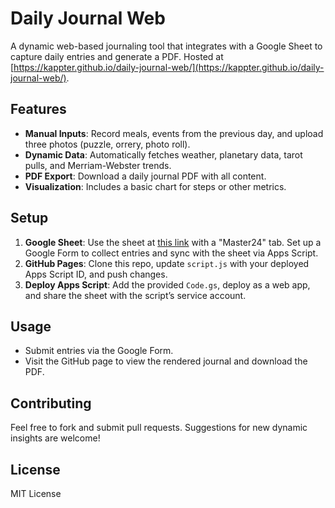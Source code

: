 # Daily Journal Web

A dynamic web-based journaling tool that integrates with a Google Sheet to capture daily entries and generate a PDF. Hosted at [https://kappter.github.io/daily-journal-web/](https://kappter.github.io/daily-journal-web/).

## Features
- **Manual Inputs**: Record meals, events from the previous day, and upload three photos (puzzle, orrery, photo roll).
- **Dynamic Data**: Automatically fetches weather, planetary data, tarot pulls, and Merriam-Webster trends.
- **PDF Export**: Download a daily journal PDF with all content.
- **Visualization**: Includes a basic chart for steps or other metrics.

## Setup
1. **Google Sheet**: Use the sheet at [this link](https://docs.google.com/spreadsheets/d/175O7HYVrHn7aWqliooTIKGPoAyNwASeLoUVD4EY0GCw/edit?usp=sharing) with a "Master24" tab. Set up a Google Form to collect entries and sync with the sheet via Apps Script.
2. **GitHub Pages**: Clone this repo, update `script.js` with your deployed Apps Script ID, and push changes.
3. **Deploy Apps Script**: Add the provided `Code.gs`, deploy as a web app, and share the sheet with the script’s service account.

## Usage
- Submit entries via the Google Form.
- Visit the GitHub page to view the rendered journal and download the PDF.

## Contributing
Feel free to fork and submit pull requests. Suggestions for new dynamic insights are welcome!

## License
MIT License
